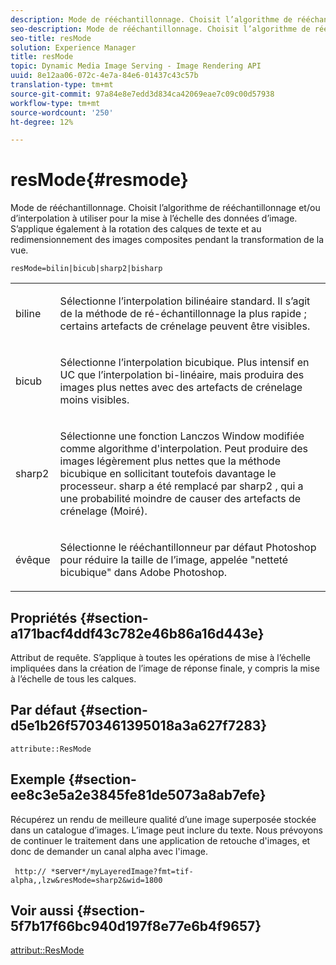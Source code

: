 ```yaml
---
description: Mode de rééchantillonnage. Choisit l’algorithme de rééchantillonnage et/ou d’interpolation à utiliser pour la mise à l’échelle des données d’image. S’applique également à la rotation des calques de texte et au redimensionnement des images composites pendant la transformation de la vue.
seo-description: Mode de rééchantillonnage. Choisit l’algorithme de rééchantillonnage et/ou d’interpolation à utiliser pour la mise à l’échelle des données d’image. S’applique également à la rotation des calques de texte et au redimensionnement des images composites pendant la transformation de la vue.
seo-title: resMode
solution: Experience Manager
title: resMode
topic: Dynamic Media Image Serving - Image Rendering API
uuid: 8e12aa06-072c-4e7a-84e6-01437c43c57b
translation-type: tm+mt
source-git-commit: 97a84e8e7edd3d834ca42069eae7c09c00d57938
workflow-type: tm+mt
source-wordcount: '250'
ht-degree: 12%

---
```



# resMode{#resmode}

Mode de rééchantillonnage. Choisit l’algorithme de rééchantillonnage et/ou d’interpolation à utiliser pour la mise à l’échelle des données d’image. S’applique également à la rotation des calques de texte et au redimensionnement des images composites pendant la transformation de la vue.

`resMode=bilin|bicub|sharp2|bisharp`

<table id="table_FD658AC521E24EB9ADBB87F98549BC3B"> 
 <tbody> 
  <tr> 
   <td colname="col1"> <p> <span class="codeph"> biline  </span> </p> </td> 
   <td colname="col2"> <p>Sélectionne l’interpolation bilinéaire standard. Il s’agit de la méthode de ré-échantillonnage la plus rapide ; certains artefacts de crénelage peuvent être visibles. </p> </td> 
  </tr> 
  <tr> 
   <td colname="col1"> <p> <span class="codeph"> bicub  </span> </p> </td> 
   <td colname="col2"> <p>Sélectionne l’interpolation bicubique. Plus intensif en UC que l’interpolation bi-linéaire, mais produira des images plus nettes avec des artefacts de crénelage moins visibles. </p> </td> 
  </tr> 
  <tr> 
   <td colname="col1"> <p> <span class="codeph"> sharp2  </span> </p> </td> 
   <td colname="col2"> <p>Sélectionne une fonction Lanczos Window modifiée comme algorithme d'interpolation. Peut produire des images légèrement plus nettes que la méthode bicubique en sollicitant toutefois davantage le processeur. <span class="codeph"> sharp  </span> a été remplacé par  <span class="codeph"> sharp2  </span>, qui a une probabilité moindre de causer des artefacts de crénelage (Moiré). </p> </td> 
  </tr> 
  <tr> 
   <td colname="col1"> <p> <span class="codeph"> évêque  </span> </p> </td> 
   <td colname="col2"> <p>Sélectionne le rééchantillonneur par défaut Photoshop pour réduire la taille de l’image, appelée "netteté bicubique" dans Adobe Photoshop. </p> </td> 
  </tr> 
 </tbody> 
</table>

## Propriétés {#section-a171bacf4ddf43c782e46b86a16d443e}

Attribut de requête. S’applique à toutes les opérations de mise à l’échelle impliquées dans la création de l’image de réponse finale, y compris la mise à l’échelle de tous les calques.

## Par défaut {#section-d5e1b26f5703461395018a3a627f7283}

`attribute::ResMode`

## Exemple {#section-ee8c3e5a2e3845fe81de5073a8ab7efe}

Récupérez un rendu de meilleure qualité d’une image superposée stockée dans un catalogue d’images. L’image peut inclure du texte. Nous prévoyons de continuer le traitement dans une application de retouche d&#39;images, et donc de demander un canal alpha avec l&#39;image.

` http:// *`server`*/myLayeredImage?fmt=tif-alpha,,lzw&resMode=sharp2&wid=1800`

## Voir aussi {#section-5f7b17f66bc940d197f8e77e6b4f9657}

[attribut::ResMode](../../../../../is-api/image-catalog/image-serving-api-ref/c-image-catalog-reference/c-attributes-reference/r-is-cat-resmode.md#reference-609095ef568743a086f28d87c54dafa2)

